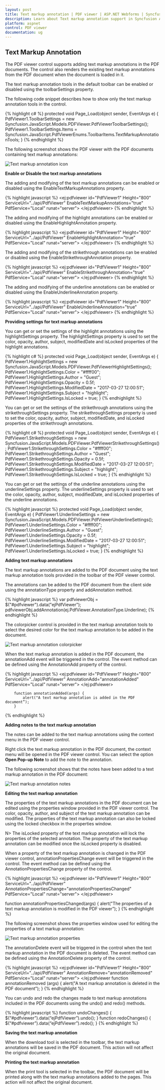 ```yaml
---
layout: post
title: Text markup annotation | PDF viewer | ASP.NET Webforms | Syncfusion
description: Learn about Text markup annotation support in Syncfusion ASP.NET Webforms PDF viewer control and more details.
platform: aspnet
control: PDF viewer
documentation: ug
---
```


## Text Markup Annotation

The PDF viewer control supports adding text markup annotations in the PDF documents. The control also renders the existing text markup annotations from the PDF document when the document is loaded in it.

The text markup annotation tools in the default toolbar can be enabled or disabled using the toolbarSettings property.

The following code snippet describes how to show only the text markup annotation tools in the control.

{% highlight c# %}
protected void Page_Load(object sender, EventArgs e)
        {
            PdfViewer1.ToolbarSettings = new Syncfusion.JavaScript.Models.PDFViewer.PdfViewerToolbarSettings();
            PdfViewer1.ToolbarSettings.Items = Syncfusion.JavaScript.PdfViewerEnums.ToolbarItems.TextMarkupAnnotationTools;
        }
{% endhighlight %}

The following screenshot shows the PDF viewer with the PDF documents containing text markup annotations:

![Text markup annotation icon](Text-Markup-Annotation_images/Text_Markup_Annotations_img1.png)

**Enable or Disable the text markup annotations**

The adding and modifying of the text markup annotations can be enabled or disabled using the EnableTextMarkupAnnotations property.

{% highlight javascript %}
<ej:pdfviewer id="PdfViewer1" Height="800"  
            ServiceUrl="../api/PdfViewer" EnableTextMarkupAnnotations="true"
            PdfService="Local"
            runat="server">
        </ej:pdfviewer>
{% endhighlight %}

The adding and modifying of the highlight annotations can be enabled or disabled using the EnableHighlightAnnotation property.

{% highlight javascript %}
<ej:pdfviewer id="PdfViewer1" Height="800"  
            ServiceUrl="../api/PdfViewer" EnableHighlightAnnotation="true"
            PdfService="Local"
            runat="server">
        </ej:pdfviewer>
{% endhighlight %}

The adding and modifying of the strikethrough annotations can be enabled or disabled using the EnableStrikethroughAnnotation property.

{% highlight javascript %}
<ej:pdfviewer id="PdfViewer1" Height="800"  
            ServiceUrl="../api/PdfViewer" EnableStrikethroughAnnotation="true"
            PdfService="Local"
            runat="server">
        </ej:pdfviewer>
{% endhighlight %}

The adding and modifying of the underline annotations can be enabled or disabled using the EnableUnderlineAnnotation property.

{% highlight javascript %}
  <ej:pdfviewer id="PdfViewer1" Height="800"  
            ServiceUrl="../api/PdfViewer" EnableUnderlineAnnotation="true"
            PdfService="Local"
            runat="server">
        </ej:pdfviewer>
{% endhighlight %}

**Providing settings for text markup annotations**

You can get or set the settings of the highlight annotations using the highlightSettings property. The highlightSettings property is used to set the color, opacity, author, subject, modifiedDate and isLocked properties of the highlight annotations.

{% highlight c# %}
protected void Page_Load(object sender, EventArgs e)
        {
            PdfViewer1.HighlightSettings = new Syncfusion.JavaScript.Models.PDFViewer.PdfViewerHighlightSettings();
            PdfViewer1.HighlightSettings.Color = "#ffff00";
            PdfViewer1.HighlightSettings.Author = "Guest";
            PdfViewer1.HighlightSettings.Opacity = 0.5f;
            PdfViewer1.HighlightSettings.ModifiedDate = "2017-03-27 12:00:51";
            PdfViewer1.HighlightSettings.Subject = "highlight";
            PdfViewer1.HighlightSettings.IsLocked = true;
        }
{% endhighlight %}

You can get or set the settings of the strikethrough annotations using the strikethroughSettings property. The strikethroughSettings property is used to set the color, opacity, author, subject, modifiedDate, and isLocked properties of the strikethrough annotations.

{% highlight c# %}
   protected void Page_Load(object sender, EventArgs e)
        {
            PdfViewer1.StrikethroughSettings = new Syncfusion.JavaScript.Models.PDFViewer.PdfViewerStrikethroughSettings();
            PdfViewer1.StrikethroughSettings.Color = "#ffff00";
            PdfViewer1.StrikethroughSettings.Author = "Guest";
            PdfViewer1.StrikethroughSettings.Opacity = 0.5f;
            PdfViewer1.StrikethroughSettings.ModifiedDate = "2017-03-27 12:00:51";
            PdfViewer1.StrikethroughSettings.Subject = "highlight";
            PdfViewer1.StrikethroughSettings.IsLocked = true;
        }
{% endhighlight %}

You can get or set the settings of the underline annotations using the underlineSettings property. The underlineSettings property is used to set the color, opacity, author, subject, modifiedDate, and isLocked properties of the underline annotations.

{% highlight javascript %}
  protected void Page_Load(object sender, EventArgs e)
        {
            PdfViewer1.UnderlineSettings = new Syncfusion.JavaScript.Models.PDFViewer.PdfViewerUnderlineSettings();
            PdfViewer1.UnderlineSettings.Color = "#ffff00";
            PdfViewer1.UnderlineSettings.Author = "Guest";
            PdfViewer1.UnderlineSettings.Opacity = 0.5f;
            PdfViewer1.UnderlineSettings.ModifiedDate = "2017-03-27 12:00:51";
            PdfViewer1.UnderlineSettings.Subject = "highlight";
            PdfViewer1.UnderlineSettings.IsLocked = true;
        }
{% endhighlight %}

**Adding text markup annotations**

The text markup annotations are added to the PDF document using the text markup annotation tools provided in the toolbar of the PDF viewer control.

The annotations can be added to the PDF document from the client side using the annotationType property and addAnnotation method.

{% highlight javascript %}
var pdfviewerObj = $("#pdfviewer").data("ejPdfViewer");
pdfviewerObj.addAnnotation(ej.PdfViewer.AnnotationType.Underline);
{% endhighlight %}

The colorpicker control is provided in the text markup annotation tools to select the desired color for the text markup annotation to be added in the document.

![Text markup annotation colorpicker](Text-Markup-Annotation_images/Text_Markup_Annotations_img2.png)

When the text markup annotation is added in the PDF document, the annotationAdd event will be triggered in the control. The event method can be defined using the AnnotationAdd property of the control.

{% highlight javascript %}
 <ej:pdfviewer id="PdfViewer1" Height="800"  
            ServiceUrl="../api/PdfViewer" AnnotationAdd="annotationAdded"
            PdfService="Local"
            runat="server">
        </ej:pdfviewer>

        function annotationAdded(args) {
            alert("A text markup annotation is added in the PDF document”);
        }

{% endhighlight %}

**Adding notes to the text markup annotation**

The notes can be added to the text markup annotations using the context menu  in the PDF viewer control.

Right click the text markup annotation in the PDF document, the context menu will be opened in the PDF viewer control. You can select the option **Open Pop-up Note** to add the note to the annotation.

The following screenshot shows that the notes have been added to a text markup annotation in the PDF document:

![Text markup annotation notes](Text-Markup-Annotation_images/Text_Markup_Annotations_img3.png)

**Editing the text markup annotation**

The properties of the text markup annotations in the PDF document can be edited using the properties window provided in the PDF viewer control. The color, opacity, author, and subject of the text markup annotation can be modified. The properties of the text markup annotation can also be locked using the locked checkbox in the properties window.

N> The isLocked property of the text markup annotation will lock the properties of the selected annotation. The property of the text markup annotation can be modified once the isLocked property is disabled.

When a property of the text markup annotation is changed in the PDF viewer control, annotationPropertiesChange event will be triggered in the control. The event method can be defined using the AnnotationPropertiesChange property of the control.

{% highlight javascript %}
<ej:pdfviewer id="PdfViewer1" Height="800"  
            ServiceUrl="../api/PdfViewer" AnnotationPropertiesChange="annotationPropertiesChanged"
            PdfService="Local"
            runat="server">
        </ej:pdfviewer>

function annotationPropertiesChanged(args) {
            alert("The properties of a text markup annotation is modified in the PDF viewer”);
        }
{% endhighlight %}

The following screenshot shows the properties window used for editing the properties of a text markup annotation:

![Text markup annotation properties](Text-Markup-Annotation_images/Text_Markup_Annotations_img4.png)

The annotationDelete event will be triggered in the control when the text markup annotation in the PDF document is deleted. The event method can be defined using the AnnotationDelete property of the control.

{% highlight javascript %}
  <ej:pdfviewer id="PdfViewer1" Height="800"  
            ServiceUrl="../api/PdfViewer" AnnotationRemove="annotationRemoved"
            PdfService="Local"
            runat="server">
        </ej:pdfviewer
function annotationRemoved (args) {
            alert("A text markup annotation is deleted in the PDF document”);
        }
{% endhighlight %}

You can undo and redo the changes made to text markup annotations included in the PDF documents using the undo() and redo() methods.

{% highlight javascript %}
 function undoChanges() {
        $(“#pdfviewer”).data(“ejPdfViewer”).undo();
    }
    function redoChanges() {
        $(“#pdfviewer”).data(“ejPdfViewer”).redo();
    }
{% endhighlight %}

**Saving the text markup annotation**

When the download tool is selected in the toolbar, the text markup annotations will be saved in the PDF document. This action will not affect the original document.

**Printing the text markup annotation**

When the print tool is selected in the toolbar, the PDF document will be printed along with the text markup annotations added to the pages. This action will not affect the original document.
